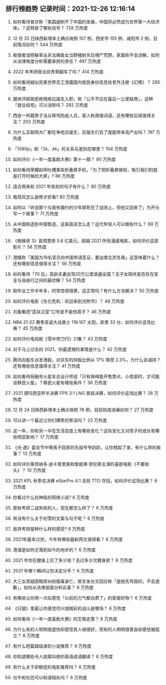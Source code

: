 
## 排行榜趋势 记录时间：2021-12-26 12:16:14
  
  1. 如何看待普京称「美国遏制不了中国的发展，中国将必然成为世界第一大经济体」？这释放了哪些信号？ 728 万热度
    
  2. 12 月 25 日陕西新增本土确诊病例 157 例，西安市 155 例、咸阳市 2 例，目前情况如何？ 544 万热度
    
  3. 偷猎者误把躲草丛非法捕鱼女当野猪射杀后埋尸荒野，家属称不会谅解，如何从法律角度分析需要承担的责任？ 497 万热度
    
  4. 2022 年考研政治肖秀荣翻车了吗？ 414 万热度
    
  5. 如何看待疑似完美世界员工泄露国内居民身份信息给老外注册《幻塔》？ 295 万热度
    
  6. 媒体评邮政拒绝残疾应届生入职，称「公平不应在最后一公里缺席」，这种「就业歧视」可以消除吗？ 292 万热度
    
  7. 西安一外籍男子当众辱骂防疫人员，家人称用错词语，还有哪些后续值得关注？ 203 万热度
    
  8. 为什么互联网大厂都在争抢应届生，应届生们去了就能带来高产出吗？ 197 万热度
    
  9. 「1080p」和「2k、4k」的关系与差别在哪里？ 104 万热度
    
  10. 如何评价《一年一度喜剧大赛》第十一期？ 90 万热度
    
  11. 如何看待荣耀赵明吐槽某些折叠屏手机，「为了把折叠屏做轻，吸引我们的就是打开时候的大屏」? 86 万热度
    
  12. 适合用来和 2021 年告别的句子有什么？ 80 万热度
    
  13. 极简风怎么装修才好看? 80 万热度
    
  14. 如何以「听说那个与我有婚约的少年郎死在了战场上，但他又回来了」为开头写一个故事？ 71 万热度
    
  15. 从中国制造到中国智造，这条路该怎么走？这代年轻人可以做些什么？ 69 万热度
    
  16. 《蜘蛛侠 3》首周票房 5.8 亿美元，超越 2021 所有漫威电影，如何评价这部影片？ 58 万热度
    
  17. 港媒称「美国为18名官员向中国申请签证，要出席北京冬奥」这意味着什么？还有哪些信息值得关注？ 56 万热度
    
  18. 如何看待「70 后」高龄夫妻自驾20万公里游遍全国？无子女陪伴是否存在安全与自由行之间的最优解？ 54 万热度
    
  19. 刚毕业工作半年多，时常觉得很累，这正常吗？有什么方法解决？ 50 万热度
    
  20. 如何评价电影《生化危机：欢迎来到浣熊市》？ 48 万热度
    
  21. 刘备集团“匡扶汉室”口号是不是伪君子？ 46 万热度
    
  22. NBA 21-22 赛季圣诞大战勇士 116:107 太阳，库里 33 分，如何评价这场比赛？ 45 万热度
    
  23. 如何评价电视剧《雪中悍刀行》21集？ 43 万热度
    
  24. 对于马上过去的 2021，你最遗憾的事情是什么？ 42 万热度
    
  25. 腾讯向股东派发港股，对京东的持股比例从 17% 降至 2.3%，为什么会减持？还有哪些信息值得关注？ 41 万热度
    
  26. 如何看待祝融号火星车总设计师说「只有珠峰能开售票点、小卖部时，才可能谈移民火星」？移民火星有哪些条件？ 36 万热度
    
  27. 2021 德玛西亚杯半决赛 FPX 3:1 LNG 晋级决赛，如何评价这场比赛？ 28 万热度
    
  28. 12 月 24 日陕西新增本土确诊病例 78 例，目前防疫进展如何？ 27 万热度
    
  29. 可以讲一个最近让你们爆笑的笑话吗？ 23 万热度
    
  30. 这一年，你和另一半在生活态度上有哪些变化？这些变化又对孩子的成长有哪些明显影响？ 17 万热度
    
  31. 《光·遇》宴会节中等孩子回家的先祖爷爷奶奶，让你想起了谁，有什么样的故事？ 13 万热度
    
  32. 如何评价莱昂纳多·迪卡普里奥和詹妮弗·劳伦斯主演的喜剧电影《不要抬头》？ 10 万热度
    
  33. 2021 KPL 秋季总决赛 eStarPro 4:1 击败 TTG 夺冠，如何评价这场比赛？ 6 万热度
    
  34. 你看过什么封神级的网络小说? 6 万热度
    
  35. 那些考研二战失败的人，现在都怎么样了？ 6 万热度
    
  36. 有没有什么关于初雪的文案与句子呢？ 6 万热度
    
  37. 放弃考研是种什么样的感受? 6 万热度
    
  38. 2021年基本过完，今年有哪些最新网文值得看？ 6 万热度
    
  39. 港漫是如何沦落到如今的地步的？ 6 万热度
    
  40. 2021 年你在健身上花了多少钱？去过多少次健身房？ 6 万热度
    
  41. 2021 年哪个瞬间让你决定分手？ 6 万热度
    
  42. 大三女孩疑因租房纠纷服毒身亡，房东发长文回应称「是她先骂我的，不会道歉」，如何从法律层面分析此事？ 6 万热度
    
  43. 有哪些让你用一次后感觉「以前的力气都白费了」的家居好物？ 6 万热度
    
  44. 《只狼》里最让你感觉尽兴或精彩的战斗是哪场？ 6 万热度
    
  45. 如何看待《一年一度喜剧大赛》的王晧史策？ 6 万热度
    
  46. 为什么有的人明明很虚伪却感觉其人缘很好，而有的人明明很善良却感觉被孤立？ 6 万热度
    
  47. 有什么短篇超级虐的小说推荐？ 6 万热度
    
  48. 你知道哪些令人拍案叫绝的英语成语翻译？ 6 万热度
    
  49. 有什么关于抑郁症的电影推荐吗？ 6 万热度
    
  50. 社牛和社恐可以和谐相处吗？ 6 万热度
    